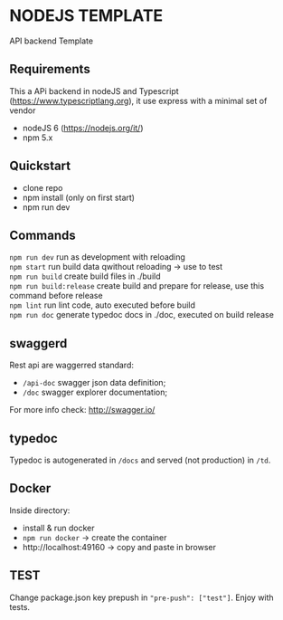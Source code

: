 NODEJS TEMPLATE
=========

API backend Template

## Requirements
This a APi backend in nodeJS and Typescript (https://www.typescriptlang.org), it use express with a minimal set of vendor

- nodeJS 6 (https://nodejs.org/it/)
- npm  5.x


## Quickstart
- clone repo  
- npm install (only on first start)  
- npm run dev  


## Commands

`npm run dev` run as development with reloading  
`npm start` run build data qwithout reloading -> use to test  
`npm run build` create build files in ./build  
`npm run build:release` create build and prepare for release, use this command before release  
`npm lint` run lint code, auto executed before build  
`npm run doc` generate typedoc docs in ./doc, executed on build release  

## swaggerd
Rest api are waggerred standard:  
- `/api-doc`  swagger json data definition;    
- `/doc`  swagger explorer documentation;  
  
For more info check: http://swagger.io/

## typedoc
Typedoc is autogenerated in `/docs` and served (not production) in `/td`.


## Docker
Inside directory:   

- install & run docker
- `npm run docker` -> create the container  
- http://localhost:49160 -> copy and paste in browser


## TEST
Change package.json key prepush in `"pre-push": ["test"]`. Enjoy with tests.
